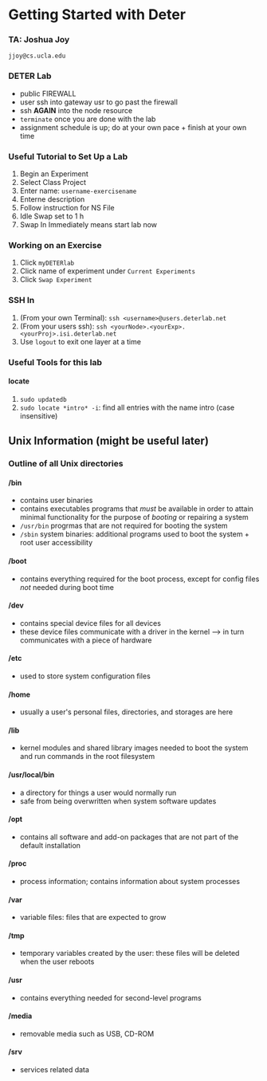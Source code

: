 # Getting Started with Deter

### TA: Joshua Joy
`jjoy@cs.ucla.edu`

### DETER Lab
* public FIREWALL
* user ssh into gateway usr to go past the firewall
* ssh **AGAIN** into the node resource
* `terminate` once you are done with the lab
* assignment schedule is up; do at your own pace + finish at your own time

### Useful Tutorial to Set Up a Lab
1. Begin an Experiment
2. Select Class Project
3. Enter name: `username-exercisename`
4. Enterne description
5. Follow instruction for NS File
6. Idle Swap set to 1 h
7. Swap In Immediately means start lab now

### Working on an Exercise
1. Click `myDETERlab`
2. Click name of experiment under `Current Experiments`
3. Click `Swap Experiment`

### SSH In
1. (From your own Terminal): `ssh <username>@users.deterlab.net`
2. (From your users ssh): `ssh <yourNode>.<yourExp>.<yourProj>.isi.deterlab.net`
3. Use `logout` to exit one layer at a time

### Useful Tools for this lab

#### locate
1. `sudo updatedb`
2. `sudo locate *intro* -i`: find all entries with the name intro (case insensitive)


## Unix Information (might be useful later)

### Outline of all Unix directories

#### /bin
* contains user binaries
* contains executables programs that _must_ be available in order to attain minimal functionality for the purpose of _booting_ or repairing a system
* `/usr/bin` progrmas that are not required for booting the system
* `/sbin` system binaries: additional programs used to boot the system + root user accessibility

#### /boot 
* contains everything required for the boot process, except for config files _not_ needed during boot time

#### /dev
* contains special device files for all devices
* these device files communicate with a driver in the kernel --> in turn communicates with a piece of hardware

#### /etc
* used to store system configuration files

#### /home
* usually a user's personal files, directories, and storages are here

#### /lib
* kernel modules and shared library images needed to boot the system and run commands in the root filesystem

#### /usr/local/bin
* a directory for things a user would normally run
* safe from being overwritten when system software updates

#### /opt
* contains all software and add-on packages that are not part of the default installation

#### /proc 
* process information; contains information about system processes

#### /var
* variable files: files that are expected to grow

#### /tmp
* temporary variables created by the user: these files will be deleted when the user reboots

#### /usr
* contains everything needed for second-level programs

#### /media
* removable media such as USB, CD-ROM

#### /srv
* services related data
